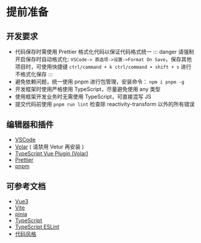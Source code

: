 # 提前准备

## 开发要求

- 代码保存时需使用 Prettier 格式化代码以保证代码格式统一
  ::: danger
  请强制开启保存时自动格式化: `VSCode-> 首选项->设置->Format On Save`，保存其他项目时，可使用快捷键 `ctrl/command + k ctrl/command + shift + s` 进行不格式化保存
  :::
- 避免依赖问题，统一使用 pnpm 进行包管理，安装命令： `npm i pnpm -g`
- 开发框架时使用严格使用 TypeScript，尽量避免使用 any 类型
- 使用框架开发业务时无需使用 TypeScript，可直接混写 JS
- 提交代码前使用 `pnpm run lint` 检查除 reactivity-transform 以外的所有错误

## 编辑器和插件

- [VSCode](https://code.visualstudio.com/)
- [Volar](https://marketplace.visualstudio.com/items?itemName=johnsoncodehk.volar) ( 请禁用 Vetur 再安装 )
- [TypeScript Vue Plugin (Volar)](https://marketplace.visualstudio.com/items?itemName=johnsoncodehk.vscode-typescript-vue-plugin)
- [Prettier](https://marketplace.visualstudio.com/items?itemName=esbenp.prettier-vscode)
- [pnpm](https://pnpm.io/)

## 可参考文档

- [Vue3](https://vuejs.org/)
- [Vite](https://vitejs.dev/)
- [pinia](https://pinia.vuejs.org)
- [TypeScript](https://zhuanlan.zhihu.com/p/405982472)
- [TypeScript ESLint](https://typescript-eslint.io/)
- [代码风格](https://vuejs.org/style-guide/)
